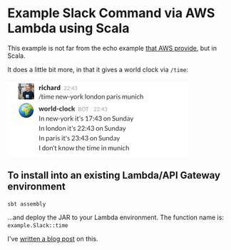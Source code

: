 # Example Slack Command via AWS Lambda using Scala

This example is not far from the echo example [that AWS provide](https://aws.amazon.com/about-aws/whats-new/2015/12/aws-lambda-launches-slack-integration-blueprints/), but in Scala.

It does a little bit more, in that it gives a world clock via `/time`:

![screenshot of the time command](example.png)

## To install into an existing Lambda/API Gateway environment

```
sbt assembly
```

...and deploy the JAR to your Lambda environment. The function name is: `example.Slack::time`

I've [written a blog post](http://underscore.io/blog/posts/2016/02/01/aws-lambda.html) on this.
